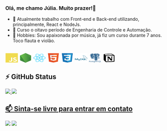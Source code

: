 ### Olá, me chamo Júlia. Muito prazer!👋

- 🔭 Atualmente trabalho com Front-end e Back-end utilizando, principalmente, React e NodeJs.
- 🌱 Curso o oitavo período de Engenharia de Controle e Automação.
- 🎼 Hobbies: Sou apaixonada por música, já fiz um curso durante 7 anos. Toco flauta e violão.

<div style="display: inline_block"><br>
  <img align="center" alt="Julia-Js" height="30" width="40" 
  src="https://raw.githubusercontent.com/devicons/devicon/master/icons/javascript/javascript-plain.svg">
  <img align="center" alt="Julia-NodeJs" height="30" width="40"     
  src="https://github.com/devicons/devicon/blob/master/icons/nodejs/nodejs-original.svg">
  <img align="center" alt="Julia-React" height="30" width="40" 
  src="https://raw.githubusercontent.com/devicons/devicon/master/icons/react/react-original.svg">
  <img align="center" alt="Julia-HTML" height="30" width="40" 
  src="https://raw.githubusercontent.com/devicons/devicon/master/icons/html5/html5-original.svg">
  <img align="center" alt="Julia-CSS" height="30" width="40" 
  src="https://raw.githubusercontent.com/devicons/devicon/master/icons/css3/css3-original.svg">
  <img align="center" alt="Julia-MySql" height="30" width="40" 
  src="https://github.com/devicons/devicon/blob/master/icons/mysql/mysql-plain-wordmark.svg">
  <img align="center" alt="Julia-Postgres" height="30" width="40" 
  src="https://github.com/devicons/devicon/blob/master/icons/postgresql/postgresql-plain-wordmark.svg">
  <img align="center" alt="Julia-Notion" height="30" width="40" 
  src="https://github.com/devicons/devicon/blob/master/icons/notion/notion-original.svg">
</div>

## ⚡ GitHub Status
<div>
  <a href="https://github.com/Julia-deCastro">
  <img loading="lazy" height="180em" src="https://github-readme-stats.vercel.app/api/top-langs/?username=Julia-deCastro&layout=compact&langs_count=7&theme=radical"/>
  <img loading="lazy" height="180em" src="https://github-readme-stats.vercel.app/api?username=Julia-deCastro&rank_icon=github&show_icons=true&show=prs_merged_percentage&theme=radical&include_all_commits=true&count_private=true"/>
</div>

## 📫 Sinta-se livre para entrar em contato
<div>
  <a href = "mailto:juliadecastro777@gmail.com"> <img src="https://img.shields.io/badge/Gmail-EA4335.svg?style=for-the-badge&logo=Gmail&logoColor=white" target="_blank"></a>
  <a href="https://www.linkedin.com/in/julia-decastro/" target="_blank"> <img src="https://img.shields.io/badge/LinkedIn-0077B5?style=for-the-badge&logo=linkedin&logoColor=white" /></a>
</div>

